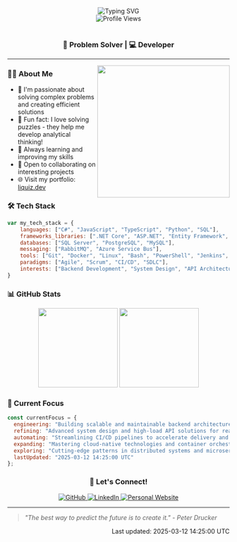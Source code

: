<div align="center">
  <img src="https://readme-typing-svg.herokuapp.com?font=Fira+Code&weight=500&size=40&pause=1000&color=3B82F6&center=true&vCenter=true&width=600&lines=Hi+there!;I'm+Vladyslav+👋" alt="Typing SVG" />
</div>

<div align="center">
  <img src="https://komarev.com/ghpvc/?username=liquizz&style=flat-square&color=3B82F6" alt="Profile Views" />
</div>

<br/>

<div align="center">
  
### 🧩 Problem Solver |  💻 Developer

</div>

---

<img align="right" src="https://raw.githubusercontent.com/liquizz/liquizz/main/assets/coding.gif" width="300" />

### 👨‍💻 About Me

- 🎯 I'm passionate about solving complex problems and creating efficient solutions
- 🧩 Fun fact: I love solving puzzles - they help me develop analytical thinking!
- 🌱 Always learning and improving my skills
- 🤝 Open to collaborating on interesting projects
- 🌐 Visit my portfolio: [liquiz.dev](https://liquiz.dev)

### 🛠️ Tech Stack

<div align="left">

```javascript
var my_tech_stack = {
    languages: ["C#", "JavaScript", "TypeScript", "Python", "SQL"],
    frameworks_libraries: [".NET Core", "ASP.NET", "Entity Framework", "Dapper", "React", "Angular 2+"],
    databases: ["SQL Server", "PostgreSQL", "MySQL"],
    messaging: ["RabbitMQ", "Azure Service Bus"],
    tools: ["Git", "Docker", "Linux", "Bash", "PowerShell", "Jenkins", "TeamCity", "Octopus Deploy", "Azure DevOps"],
    paradigms: ["Agile", "Scrum", "CI/CD", "SDLC"],
    interests: ["Backend Development", "System Design", "API Architecture", "Database Optimization"]
}
```

</div>

### 📊 GitHub Stats

<div align="center">
  <img height="180em" src="https://github-readme-stats.vercel.app/api?username=liquizz&show_icons=true&theme=tokyonight&include_all_commits=true&count_private=true"/>
  <img height="180em" src="https://github-readme-stats.vercel.app/api/top-langs/?username=liquizz&layout=compact&langs_count=7&theme=tokyonight"/>
</div>

### 🎯 Current Focus

```javascript
const currentFocus = {
  engineering: "Building scalable and maintainable backend architectures with .NET and modern frameworks",
  refining: "Advanced system design and high-load API solutions for real-world applications",
  automating: "Streamlining CI/CD pipelines to accelerate delivery and ensure quality",
  expanding: "Mastering cloud-native technologies and container orchestration",
  exploring: "Cutting-edge patterns in distributed systems and microservices",
  lastUpdated: "2025-03-12 14:25:00 UTC"
};
```

<div align="center">

### 🤝 Let's Connect!

<a href="https://github.com/liquizz" target="_blank">
  <img src="https://img.shields.io/badge/GitHub-100000?style=for-the-badge&logo=github&logoColor=white" alt="GitHub">
</a>
<a href="https://www.linkedin.com/in/vladyslav-sheiko" target="_blank">
  <img src="https://img.shields.io/badge/LinkedIn-0077B5?style=for-the-badge&logo=linkedin&logoColor=white" alt="LinkedIn">
</a>
<a href="https://liquiz.dev" target="_blank">
  <img src="https://img.shields.io/badge/Website-4285F4?style=for-the-badge&logo=google-chrome&logoColor=white" alt="Personal Website">
</a>

---

</div>

> *"The best way to predict the future is to create it." - Peter Drucker*

<div align="right">
  Last updated: 2025-03-12 14:25:00 UTC
</div>
